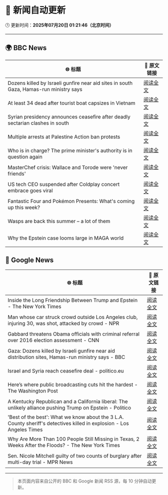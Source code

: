 # 🧠 新闻自动更新

🕒 更新时间：**2025年07月20日 01:21:46（北京时间）**

---

## 🌍 BBC News

| 🌐 标题 | 🔗 原文链接 |
|--------|-------------|
| Dozens killed by Israeli gunfire near aid sites in south Gaza, Hamas-run ministry says | [阅读全文](https://www.bbc.com/news/articles/ce3n04w19qlo) |
| At least 34 dead after tourist boat capsizes in Vietnam | [阅读全文](https://www.bbc.com/news/articles/c5ypd6vr4e7o) |
| Syrian presidency announces ceasefire after deadly sectarian clashes in south | [阅读全文](https://www.bbc.com/news/articles/c0m87d4p9gvo) |
| Multiple arrests at Palestine Action ban protests | [阅读全文](https://www.bbc.com/news/articles/c20rvdexj8jo) |
| Who is in charge? The prime minister's authority is in question again | [阅读全文](https://www.bbc.com/news/articles/czxwe3g4wl5o) |
| MasterChef crisis: Wallace and Torode were 'never friends' | [阅读全文](https://www.bbc.com/news/articles/cj9vgwr48gwo) |
| US tech CEO suspended after Coldplay concert embrace goes viral | [阅读全文](https://www.bbc.com/news/articles/c80pnnn0gj3o) |
| Fantastic Four and Pokémon Presents: What's coming up this week? | [阅读全文](https://www.bbc.com/news/articles/cy7n3epl1yxo) |
| Wasps are back this summer – a lot of them | [阅读全文](https://www.bbc.com/news/articles/cz7ld2jgqz2o) |
| Why the Epstein case looms large in MAGA world | [阅读全文](https://www.bbc.com/news/articles/cy8ge16d2y3o) |

## 📰 Google News

| 🌐 标题 | 🔗 原文链接 |
|--------|-------------|
| Inside the Long Friendship Between Trump and Epstein - The New York Times | [阅读全文](https://news.google.com/rss/articles/CBMiiwFBVV95cUxPNHFLY0dZY0gwendOSE0zVTBBNjY3RHlYbjlPVENIN3huUkxwLVB0MHZwM21kanJfM05CbjMzbzB5eU9OYU9GRHpNZ0VzV29HaWlxR0dFd0RRYmFSZThCc0JYZ2tFMTZPVWI2UGFQdTBMaTBQeThFZ3FLakJUam1GUEJndHhXV2JiOGNR?oc=5) |
| Man whose car struck crowd outside Los Angeles club, injuring 30, was shot, attacked by crowd - NPR | [阅读全文](https://news.google.com/rss/articles/CBMiogFBVV95cUxPMHNYOFlrWXI5aFlla0RHTVRrME9QcDdpYmV2UnJtelhObTRfZG9YQ2xBT1h0LUxjd0J2V2JIb2ttXzRIa1pXbDk4Yy1WZEV5YVFUYlR2YjV0a00ya1F4QnR3UDd5S0ppU1RQUmN2YTVidWt3YmtBWS1OdEliRWdUY0s4dWMya1dVZThzZ3NaZEd4SE5BYVNmR3hsOFhjZmhBdmc?oc=5) |
| Gabbard threatens Obama officials with criminal referral over 2016 election assessment - CNN | [阅读全文](https://news.google.com/rss/articles/CBMikAFBVV95cUxNQVk5dlJlZ1RhenhrWjZHc0hySVlQeUhkWGVRcjZORDZnRXZMVzdwMm5LNTdJQ01NcVVhNGJIYm1NWEFCclhfcEx0dk5YRUxxWEJaWkNXajNWU3p1MjQwbWFnbXp1ODN2QXhfbmV1RUJ0RVo1RmFwelN5VWVxdVppQkRHUFVfRHF2b0IxejdOdG3SAZYBQVVfeXFMUHBZUmhjMW1SU3dpRFBMaXN4QU83VEtqMjQ5UTd3UkRLTWtrOUwwaEdLbU9xc3I2ZlcyYlVZVEQwSEN5UWZpdEZvaWtFMEc2Rm9jNXRsSlpzZ09xcV9LVVppdW52a0kzeS1jWm1JSTl1Ql9UX0swRUhHdTBJT0dKOUxmOTZiZXFCaE1wX2FwN29WU2djcFBn?oc=5) |
| Gaza: Dozens killed by Israeli gunfire near aid distribution sites, Hamas-run ministry says - BBC | [阅读全文](https://news.google.com/rss/articles/CBMiWkFVX3lxTE93bUdSNUtxQTk4bTRMQmxDMUdNdGRLQjcya3VPY1h3c1RJQmpBcVhRai1sZnktcTBxODhyMTNTa3FFaG54T051ckZCY19maS1neHI4SF9RaEtmZ9IBX0FVX3lxTE5yWl93OTgzZmhiSW45ZjNUcUZtaDd3TWZUMmVYaEVLOHpFbkhrSi1jZnN6Wks2SFN1bUVqVkFKSW5CSF9YbGc4VHRMM2ZqbG1iVWZmazl2dWNrVXdhZl9J?oc=5) |
| Israel and Syria reach ceasefire deal - politico.eu | [阅读全文](https://news.google.com/rss/articles/CBMiekFVX3lxTE1LUFJUdmxPMDFuX0VZZ0RVc3E0cm1vdVcxZ1NnSWUzVDZVZkpFZk9fSWR0OW95alFGVWtiWkhBdE83YzRPOUg4TEpOaHctcGhkVzFZd3g4R2JfN0dLdTBMWDR0NlpYbTFvbC0xZzFVWER3dW8ySlhEVVpn?oc=5) |
| Here’s where public broadcasting cuts hit the hardest - The Washington Post | [阅读全文](https://news.google.com/rss/articles/CBMif0FVX3lxTE5ja0ZSMVgxbXZ6T1RlZENBanRCSHdQY0Q1MlEtOUJtZktJWW5fLVM4U0h6YnVfRFdsNl9Hay1FOEN2M3B4dmxMZm5VVUpUbXhic0NHU1ltc040czRfMU5YOFpGZG9QT0pDSzA5T3pzdGZ1VUNmdUNNZXNaWVZoa1U?oc=5) |
| A Kentucky Republican and a California liberal: The unlikely alliance pushing Trump on Epstein - Politico | [阅读全文](https://news.google.com/rss/articles/CBMisAFBVV95cUxPb2NQdTRRdFJicDBtR0NWX1NOSW5ycmNyMGtzZEVmSVMtS2hlYnBHSERqLTIzN1lBUUhoQWZoN1NPS0VMcXhCWW9MQk5MaHVjbTB5VGJodWhiWDlvdWZUVXdZc3hIWk1KNk91TU5jUnUwOG9PVThQOE4ydkJ1aVF0OFhDWWg0U1Uwb2t2MThFeG1iUWpmaXZUQi1rblVJTFVseHFnZE16amU0TWl2UF9hQg?oc=5) |
| 'Best of the best': What we know about the 3 L.A. County sheriff's detectives killed in explosion - Los Angeles Times | [阅读全文](https://news.google.com/rss/articles/CBMiqwFBVV95cUxORmVYTXNsRFBXRGltZmJiWXJXRTlqb1hQbUhSSzhzSDNwVFhjbEVIZHh4Z3FmTWJ4MGFjRU5iT0V6MkpkYTJfZmhNMVRVUWM1N040NTlaSXR4YklfS0xXOVFZMEdxUWhESWhxUkJleDdUUHhTZS1CYWdBR3M5ZUozZ2E5Zk9oM2w5YW5Ec2toVEFVUTdtQlJxc2t2Mm42b1duWHZCXzJJXzk2Tjg?oc=5) |
| Why Are More Than 100 People Still Missing in Texas, 2 Weeks After the Floods? - The New York Times | [阅读全文](https://news.google.com/rss/articles/CBMifEFVX3lxTE9FejAtTnVpM0VaRU1yTlUtWXRQZXN1aVhsUmdqeXNwcWhLUG93eDVoQV9zWlM4Z1lkMG5CcUFnN1FRWFlVeTh6Q0hsMWV1STQ4VzZsRE9PbFA2a3k1VjJubkdQa2stZFM3aWkwMHg0Sy12TXE1Uk1Vc0hfbDg?oc=5) |
| Sen. Nicole Mitchell guilty of two counts of burglary after multi-day trial - MPR News | [阅读全文](https://news.google.com/rss/articles/CBMiigFBVV95cUxOZjhlMmFLVXdZdUVmaUR3dklLbzNJRU90cEFQejVkOE5neE0wVi1fWjRsN3dBMmpoSzNtZWZITmxtNGU3RGMxa1RLR0JKT0V5ei1GbDNqVVZuaE1IR2l0NnpSZjNOOExpc3lKcnEtMUl1ek43MzU4TzZReUN1ZjE3TG1YU0RwSFRENlE?oc=5) |

---
> 本页面内容来自公开的 BBC 和 Google 新闻 RSS 源，每 10 分钟自动更新。